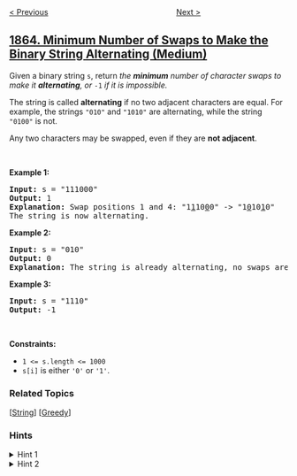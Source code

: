 <!--|This file generated by command(leetcode description); DO NOT EDIT.    |-->
<!--+----------------------------------------------------------------------+-->
<!--|@author    awesee <openset.wang@gmail.com>                           |-->
<!--|@link      https://github.com/awesee                                 |-->
<!--|@home      https://github.com/awesee/leetcode                        |-->
<!--+----------------------------------------------------------------------+-->

[< Previous](../sum-of-all-subset-xor-totals "Sum of All Subset XOR Totals")
　　　　　　　　　　　　　　　　
[Next >](../finding-pairs-with-a-certain-sum "Finding Pairs With a Certain Sum")

## [1864. Minimum Number of Swaps to Make the Binary String Alternating (Medium)](https://leetcode.com/problems/minimum-number-of-swaps-to-make-the-binary-string-alternating "构成交替字符串需要的最小交换次数")

<p>Given a binary string <code>s</code>, return <em>the <strong>minimum</strong> number of character swaps to make it <strong>alternating</strong>, or </em><code>-1</code><em> if it is impossible.</em></p>

<p>The string is called <strong>alternating</strong> if no two adjacent characters are equal. For example, the strings <code>&quot;010&quot;</code> and <code>&quot;1010&quot;</code> are alternating, while the string <code>&quot;0100&quot;</code> is not.</p>

<p>Any two characters may be swapped, even if they are&nbsp;<strong>not adjacent</strong>.</p>

<p>&nbsp;</p>
<p><strong>Example 1:</strong></p>

<pre>
<strong>Input:</strong> s = &quot;111000&quot;
<strong>Output:</strong> 1
<strong>Explanation:</strong> Swap positions 1 and 4: &quot;1<u>1</u>10<u>0</u>0&quot; -&gt; &quot;1<u>0</u>10<u>1</u>0&quot;
The string is now alternating.
</pre>

<p><strong>Example 2:</strong></p>

<pre>
<strong>Input:</strong> s = &quot;010&quot;
<strong>Output:</strong> 0
<strong>Explanation:</strong> The string is already alternating, no swaps are needed.
</pre>

<p><strong>Example 3:</strong></p>

<pre>
<strong>Input:</strong> s = &quot;1110&quot;
<strong>Output:</strong> -1
</pre>

<p>&nbsp;</p>
<p><strong>Constraints:</strong></p>

<ul>
	<li><code>1 &lt;= s.length &lt;= 1000</code></li>
	<li><code>s[i]</code> is either <code>&#39;0&#39;</code> or <code>&#39;1&#39;</code>.</li>
</ul>

### Related Topics
  [[String](../../tag/string/README.md)]
  [[Greedy](../../tag/greedy/README.md)]

### Hints
<details>
<summary>Hint 1</summary>
Think about all valid strings of length n.
</details>

<details>
<summary>Hint 2</summary>
Try to count the mismatched positions with each valid string of length n.
</details>
